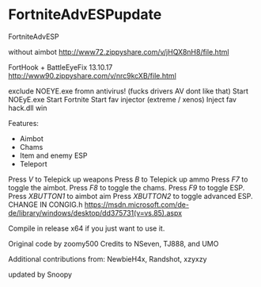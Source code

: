 # FortniteAdvESPupdate
FortniteAdvESP

without aimbot http://www72.zippyshare.com/v/jHQX8nH8/file.html 

FortHook + BattleEyeFix 13.10.17
http://www90.zippyshare.com/v/nrc9kcXB/file.html

exclude NOEYE.exe fromn antivirus! (fucks drivers AV dont like that)
Start NOEyE.exe
Start Fortnite
Start fav injector (extreme / xenos)
Inject fav hack.dll
win


Features:
- Aimbot
- Chams
- Item and enemy ESP
- Teleport

Press *V* to Telepick up weapons
Press *B* to Telepick up ammo
Press *F7* to toggle the aimbot.
Press *F8* to toggle the chams.
Press *F9* to toggle ESP.
Press *XBUTTON1* to aimbot aim
Press *XBUTTON2* to toggle advanced ESP.
CHANGE IN CONGIG.h
https://msdn.microsoft.com/de-de/library/windows/desktop/dd375731(v=vs.85).aspx

Compile in release x64 if you just want to use it.





Original code by zoomy500
Credits to NSeven, TJ888, and UMO

Additional contributions from: NewbieH4x, Randshot, xzyxzy

updated by Snoopy

